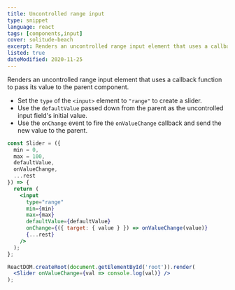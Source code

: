 ```yaml
---
title: Uncontrolled range input
type: snippet
language: react
tags: [components,input]
cover: solitude-beach
excerpt: Renders an uncontrolled range input element that uses a callback function to pass its value to the parent component.
listed: true
dateModified: 2020-11-25
---
```


Renders an uncontrolled range input element that uses a callback function to pass its value to the parent component.

- Set the `type` of the `<input>` element to `"range"` to create a slider.
- Use the `defaultValue` passed down from the parent as the uncontrolled input field's initial value.
- Use the `onChange` event to fire the `onValueChange` callback and send the new value to the parent.

```jsx
const Slider = ({
  min = 0,
  max = 100,
  defaultValue,
  onValueChange,
  ...rest
}) => {
  return (
    <input
      type="range"
      min={min}
      max={max}
      defaultValue={defaultValue}
      onChange={({ target: { value } }) => onValueChange(value)}
      {...rest}
    />
  );
};

ReactDOM.createRoot(document.getElementById('root')).render(
  <Slider onValueChange={val => console.log(val)} />
);
```
